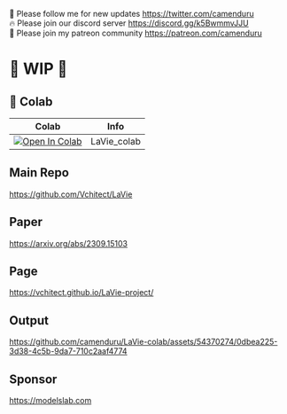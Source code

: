 🐣 Please follow me for new updates https://twitter.com/camenduru <br />
🔥 Please join our discord server https://discord.gg/k5BwmmvJJU <br />
🥳 Please join my patreon community https://patreon.com/camenduru <br />

# 🚦 WIP 🚦

## 🦒 Colab

| Colab | Info
| --- | --- |
[![Open In Colab](https://colab.research.google.com/assets/colab-badge.svg)](https://colab.research.google.com/github/camenduru/LaVie-colab/blob/main/LaVie_colab.ipynb) | LaVie_colab

## Main Repo
https://github.com/Vchitect/LaVie

## Paper
https://arxiv.org/abs/2309.15103

## Page
https://vchitect.github.io/LaVie-project/

## Output

https://github.com/camenduru/LaVie-colab/assets/54370274/0dbea225-3d38-4c5b-9da7-710c2aaf4774

## Sponsor
https://modelslab.com

